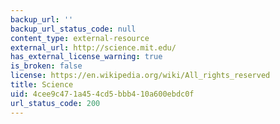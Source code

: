 ```yaml
---
backup_url: ''
backup_url_status_code: null
content_type: external-resource
external_url: http://science.mit.edu/
has_external_license_warning: true
is_broken: false
license: https://en.wikipedia.org/wiki/All_rights_reserved
title: Science
uid: 4cee9c47-1a45-4cd5-bbb4-10a600ebdc0f
url_status_code: 200
---
```

